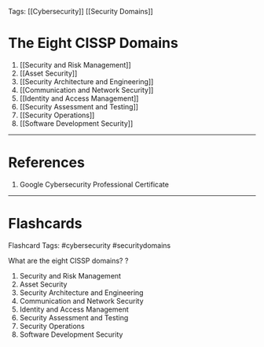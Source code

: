 Tags: [[Cybersecurity]] [[Security Domains]]
# The Eight CISSP Domains

1. [[Security and Risk Management]]
2. [[Asset Security]]
3. [[Security Architecture and Engineering]]
4. [[Communication and Network Security]]
5. [[Identity and Access Management]]
6. [[Security Assessment and Testing]]
7. [[Security Operations]]
8. [[Software Development Security]]

---
# References

1. Google Cybersecurity Professional Certificate

---

# Flashcards

Flashcard Tags: #cybersecurity #securitydomains 

What are the eight CISSP domains?
?
1. Security and Risk Management
2. Asset Security
3. Security Architecture and Engineering
4. Communication and Network Security
5. Identity and Access Management
6. Security Assessment and Testing
7. Security Operations
8. Software Development Security
<!--SR:!2024-04-30,1,210-->